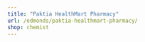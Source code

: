 ```yaml
---
title: "Paktia HealthMart Pharmacy"
url: /edmonds/paktia-healthmart-pharmacy/
shop: chemist
---
```

